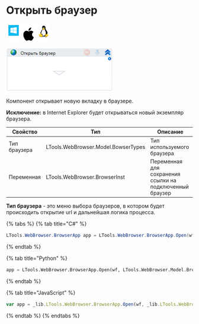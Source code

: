 # Открыть браузер

![](<../../../.gitbook/assets/image (100) (1) (1) (1) (1) (1) (1) (1) (1) (33).png>)

![](<../../../.gitbook/assets/image (293).png>)

Компонент открывает новую вкладку в браузере.

**Исключение:** в Internet Explorer будет открываться новый экземпляр браузера.

| Свойство     | Тип                                 | Описание                                                 |
| ------------ | ----------------------------------- | -------------------------------------------------------- |
| Тип браузера | LTools.WebBrowser.Model.BowserTypes | Тип используемого браузера                               |
| Переменная   | LTools.WebBrowser.BrowserInst       | Переменная для сохранения ссылки на подключенный браузер |

**Тип браузера** - это меню выбора браузеров, в котором будет происходить открытие url и дальнейшая логика процесса.

{% tabs %}
{% tab title="C#" %}
```csharp
LTools.WebBrowser.BrowserApp app = LTools.WebBrowser.BrowserApp.Open(wf, LTools.WebBrowser.Model.BrowserTypes.IE);
```
{% endtab %}

{% tab title="Python" %}
```python
app = LTools.WebBrowser.BrowserApp.Open(wf, LTools.WebBrowser.Model.BrowserTypes.IE)
```
{% endtab %}

{% tab title="JavaScript" %}
```javascript
var app = _lib.LTools.WebBrowser.BrowserApp.Open(wf, _lib.LTools.WebBrowser.Model.BrowserTypes.IE);
```
{% endtab %}
{% endtabs %}
